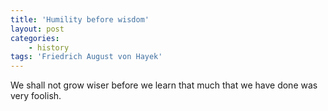 ```yaml
---
title: 'Humility before wisdom'
layout: post
categories:
    - history
tags: 'Friedrich August von Hayek'
---
```


We shall not grow wiser before we learn that much that we have done was very foolish.
